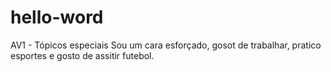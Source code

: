 # hello-word
AV1 - Tópicos especiais
Sou um cara esforçado, gosot de trabalhar,  pratico esportes e gosto de  assitir futebol.
